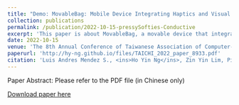 ```yaml
---
title: "Demo: MovableBag: Mobile Device Integrating Haptics and Visual Feedback to Enhance Virtual Reality Experience of Sport Training (Demo: MovableBag: 整合體感與視覺回饋以增強虛擬實境體驗的移動式運動訓練裝置)"
collection: publications
permalink: /publication/2022-10-15-pressySofties-Conductive
excerpt: 'This paper is about MovableBag, a movable device that integrates haptic and visual feedback for user in boxing training under the virtual reality environment.'
date: 2022-10-15
venue: 'The 8th Annual Conference of Taiwanese Association of Computer-Human Interaction (TAICHI)'
paperurl: 'http://hy-ng.github.io/files/TAICHI_2022_paper_8933.pdf'
citation: 'Luis Andres Mendez S., <ins>Ho Yin Ng</ins>, Zin Yin Lim, Ping-Hsuan Han (2022, October). Demo: MovableBag: Mobile Device Integrating Haptics and Visual Feedback to Enhance Virtual Reality Experience of Sport Training. In <i>The 8th Annual Conference of Taiwan Association of Computer-Human Interaction (TAICHI 2022)</i>.'
---
```

Paper Abstract:
Please refer to the PDF file (in Chinese only)

[Download paper here](http://hy-ng.github.io/files/TAICHI_2022_paper_8933.pdf)
